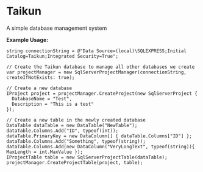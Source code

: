 Taikun
=====

A simple database management system

**Example Usage:**

    string connectionString = @"Data Source=(local)\SQLEXPRESS;Initial Catalog=Taikun;Integrated Security=True";
    
    // Create the Taikun database to manage all other databases we create
    var projectManager = new SqlServerProjectManager(connectionString, createIfNotExists: true);
    
    // Create a new database
    IProject project = projectManager.CreateProject(new SqlServerProject {
      DatabaseName = "Test",
      Description = "This is a test"
    });
    
    // Create a new table in the newly created database  
    DataTable dataTable = new DataTable("NewTable");
    dataTable.Columns.Add("ID", typeof(int));
    dataTable.PrimaryKey = new DataColumn[] { dataTable.Columns["ID"] };
    dataTable.Columns.Add("Something", typeof(string));
    dataTable.Columns.Add(new DataColumn("VeryLongText", typeof(string)){ MaxLength = int.MaxValue });    
    IProjectTable table = new SqlServerProjectTable(dataTable);
    projectManager.CreateProjectTable(project, table);